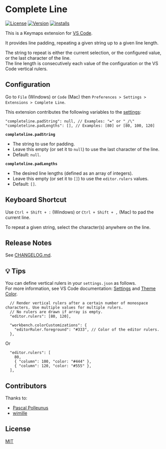 # Complete Line

[![License](https://badgen.net/badge/license/MIT/blue)](https://opensource.org/licenses/mit-license.php)
[![Version](https://badgen.net/vs-marketplace/v/gdesnoues.complete-line)](https://marketplace.visualstudio.com/items?itemName=gdesnoues.complete-line)
[![installs](https://badgen.net/vs-marketplace/i/gdesnoues.complete-line)](https://marketplace.visualstudio.com/items?itemName=gdesnoues.complete-line)

This is a Keymaps extension for [VS Code](https://code.visualstudio.com/).

It provides line padding, repeating a given string up to a given line length.

The string to repeat is either the current selection, or the configured value, or the last character of the line.  
The line length is consecutively each value of the configuration or the VS Code vertical rulers.


## Configuration

Go to `File` (Windows) or `Code` (Mac) then `Preferences > Settings > Extensions > Complete Line`.

This extension contributes the following variables to the [settings](https://code.visualstudio.com/docs/getstarted/settings):

```
"completeline.padString": null, // Examples: "=" or "_/\"
"completeline.padLengths": [], // Examples: [80] or [80, 100, 120]
```

**`completeline.padString`** 
- The string to use for padding.
- Leave this empty (or set it to `null`) to use the last character of the line.
- Default: `null`.

**`completeline.padLengths`**
- The desired line lengths (defined as an array of integers).
- Leave this empty (or set it to `[]`) to use the `editor.rulers` values.
- Default: `[]`.


## Keyboard Shortcut

Use `Ctrl + Shift + :` (Windows) or `Ctrl + Shift + ,` (Mac) to pad the current line.

To repeat a given string, select the character(s) anywhere on the line.


## Release Notes

See [CHANGELOG.md](CHANGELOG.md).


## :bulb: Tips

You can define vertical rulers in your `settings.json` as follows.  
For more information, see VS Code documentation: [Settings](https://code.visualstudio.com/docs/getstarted/settings) and [Theme Color](https://code.visualstudio.com/api/references/theme-color).


```
  // Render vertical rulers after a certain number of monospace characters. Use multiple values for multiple rulers.
  // No rulers are drawn if array is empty.
  "editor.rulers": [80, 120],

  "workbench.colorCustomizations": {
    "editorRuler.foreground": "#333", // Color of the editor rulers.
  },
```

Or

```
  "editor.rulers": [
    80,
    { "column": 100, "color: "#444" },
    { "column": 120, "color: "#555" },
  ],
```


## Contributors

Thanks to:

- [Pascal Polleunus](https://github.com/ppo)
- [wimille](https://github.com/wimille)


## License

[MIT](LICENSE)
